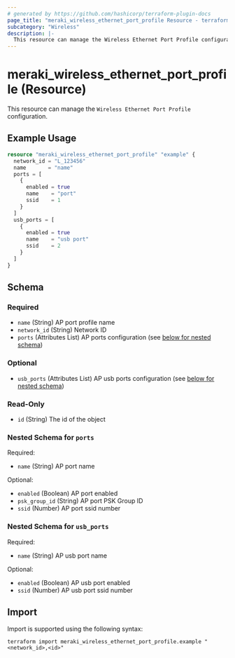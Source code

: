 ```yaml
---
# generated by https://github.com/hashicorp/terraform-plugin-docs
page_title: "meraki_wireless_ethernet_port_profile Resource - terraform-provider-meraki"
subcategory: "Wireless"
description: |-
  This resource can manage the Wireless Ethernet Port Profile configuration.
---
```


# meraki_wireless_ethernet_port_profile (Resource)

This resource can manage the `Wireless Ethernet Port Profile` configuration.

## Example Usage

```terraform
resource "meraki_wireless_ethernet_port_profile" "example" {
  network_id = "L_123456"
  name       = "name"
  ports = [
    {
      enabled = true
      name    = "port"
      ssid    = 1
    }
  ]
  usb_ports = [
    {
      enabled = true
      name    = "usb port"
      ssid    = 2
    }
  ]
}
```

<!-- schema generated by tfplugindocs -->
## Schema

### Required

- `name` (String) AP port profile name
- `network_id` (String) Network ID
- `ports` (Attributes List) AP ports configuration (see [below for nested schema](#nestedatt--ports))

### Optional

- `usb_ports` (Attributes List) AP usb ports configuration (see [below for nested schema](#nestedatt--usb_ports))

### Read-Only

- `id` (String) The id of the object

<a id="nestedatt--ports"></a>
### Nested Schema for `ports`

Required:

- `name` (String) AP port name

Optional:

- `enabled` (Boolean) AP port enabled
- `psk_group_id` (String) AP port PSK Group ID
- `ssid` (Number) AP port ssid number


<a id="nestedatt--usb_ports"></a>
### Nested Schema for `usb_ports`

Required:

- `name` (String) AP usb port name

Optional:

- `enabled` (Boolean) AP usb port enabled
- `ssid` (Number) AP usb port ssid number

## Import

Import is supported using the following syntax:

```shell
terraform import meraki_wireless_ethernet_port_profile.example "<network_id>,<id>"
```
